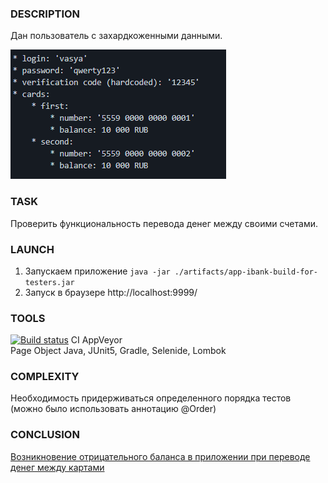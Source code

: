 ### DESCRIPTION

Дан пользователь с захардкоженными данными.  

![img.png](src/test/resources/img.png)

### TASK

Проверить функциональность перевода денег между своими счетами.

### LAUNCH

1. Запускаем приложение ``java -jar ./artifacts/app-ibank-build-for-testers.jar``
1. Запуск в браузере http://localhost:9999/

### TOOLS

[![Build status](https://ci.appveyor.com/api/projects/status/6tnj02a62jqksonj?svg=true)](https://ci.appveyor.com/project/Kasparidi/pageobjects) CI AppVeyor  
Page Object
Java, JUnit5, Gradle, Selenide, Lombok

### COMPLEXITY

Необходимость придерживаться определенного порядка тестов (можно было использовать аннотацию @Order)

### CONCLUSION

[Возникновение отрицательного баланса в приложении при переводе денег между картами](https://github.com/Kasparidi/PageObjects/issues)
